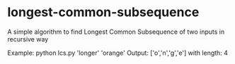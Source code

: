 # longest-common-subsequence

A simple algorithm to find Longest Common Subsequence of two inputs in recursive way

Example:
  python lcs.py 'longer' 'orange'
Output:
  ['o','n','g','e'] with length: 4

